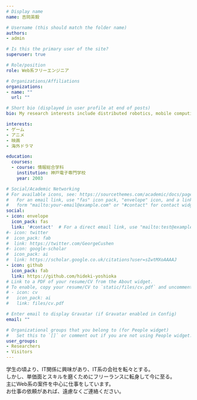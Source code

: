 ```yaml
---
# Display name
name: 吉岡英毅

# Username (this should match the folder name)
authors:
- admin

# Is this the primary user of the site?
superuser: true

# Role/position
role: Web系フリーエンジニア

# Organizations/Affiliations
organizations:
- name: ""
  url: ""

# Short bio (displayed in user profile at end of posts)
bio: My research interests include distributed robotics, mobile computing and programmable matter.

interests:
- ゲーム
- アニメ
- 映画
- 海外ドラマ

education:
  courses:
  - course: 情報総合学科
    institution: 神戸電子専門学校
    year: 2003

# Social/Academic Networking
# For available icons, see: https://sourcethemes.com/academic/docs/page-builder/#icons
#   For an email link, use "fas" icon pack, "envelope" icon, and a link in the
#   form "mailto:your-email@example.com" or "#contact" for contact widget.
social:
- icon: envelope
  icon_pack: fas
  link: '#contact'  # For a direct email link, use "mailto:test@example.org".
#- icon: twitter
#  icon_pack: fab
#  link: https://twitter.com/GeorgeCushen
#- icon: google-scholar
#  icon_pack: ai
#  link: https://scholar.google.co.uk/citations?user=sIwtMXoAAAAJ
- icon: github
  icon_pack: fab
  link: https://github.com/hideki-yoshioka
# Link to a PDF of your resume/CV from the About widget.
# To enable, copy your resume/CV to `static/files/cv.pdf` and uncomment the lines below.
# - icon: cv
#   icon_pack: ai
#   link: files/cv.pdf

# Enter email to display Gravatar (if Gravatar enabled in Config)
email: ""

# Organizational groups that you belong to (for People widget)
#   Set this to `[]` or comment out if you are not using People widget.
user_groups:
- Researchers
- Visitors
---
```


学生の頃より、IT関係に興味があり、IT系の会社を転々とする。    
しかし、単価面とスキルを磨くためにフリーランスに転身して今に至る。  
主にWeb系の案件を中心に仕事をしています。  
お仕事の依頼があれば、遠慮なくご連絡ください。
